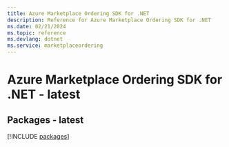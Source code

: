 ```yaml
---
title: Azure Marketplace Ordering SDK for .NET
description: Reference for Azure Marketplace Ordering SDK for .NET
ms.date: 02/21/2024
ms.topic: reference
ms.devlang: dotnet
ms.service: marketplaceordering
---
```

# Azure Marketplace Ordering SDK for .NET - latest
## Packages - latest
[!INCLUDE [packages](marketplace-ordering-index.md)]